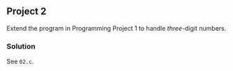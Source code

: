 ## Project 2
Extend the program in Programming Project 1 to handle *three*-digit numbers.

### Solution
See `02.c`.